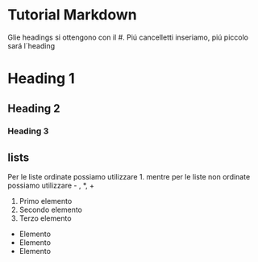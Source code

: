 # Tutorial Markdown

Glie headings si ottengono con il #. Piú cancelletti inseriamo, piú piccolo sará l´heading




# Heading 1

## Heading 2

### Heading 3

## lists

Per le liste ordinate possiamo utilizzare 1. mentre per le liste non ordinate possiamo utilizzare - , *, +


1. Primo elemento
1. Secondo elemento 
1. Terzo elemento

- Elemento
- Elemento
- Elemento